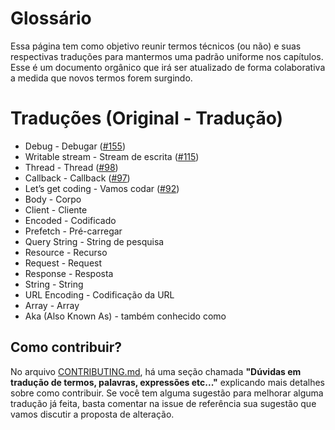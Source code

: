 # Glossário
Essa página tem como objetivo reunir termos técnicos (ou não) e suas respectivas traduções para mantermos uma padrão uniforme nos capítulos.  Esse é um documento orgânico que irá ser atualizado de forma colaborativa a medida que novos termos forem surgindo.

# Traduções (Original - Tradução)

* Debug - Debugar ([#155](https://github.com/braziljs/eloquente-javascript/issues/155))
* Writable stream - Stream de escrita ([#115](https://github.com/braziljs/eloquente-javascript/issues/115))
* Thread - Thread ([#98](https://github.com/braziljs/eloquente-javascript/issues/98))
* Callback - Callback ([#97](https://github.com/braziljs/eloquente-javascript/issues/97))
* Let’s get coding - Vamos codar ([#92](https://github.com/braziljs/eloquente-javascript/issues/92))
* Body - Corpo 
* Client - Cliente
* Encoded - Codificado
* Prefetch - Pré-carregar
* Query String - String de pesquisa
* Resource - Recurso
* Request - Request
* Response - Resposta
* String - String
* URL Encoding - Codificação da URL
* Array - Array
* Aka (Also Known As) - também conhecido como

## Como contribuir?
No arquivo [CONTRIBUTING.md](https://github.com/braziljs/eloquente-javascript/blob/master/CONTRIBUTING.md), há uma seção chamada **"Dúvidas em tradução de termos, palavras, expressões etc..."** explicando mais detalhes sobre como contribuir. Se você tem alguma sugestão para melhorar alguma tradução já feita, basta comentar na issue de referência sua sugestão que vamos discutir a proposta de alteração.
